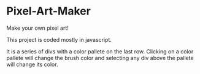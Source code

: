 # Pixel-Art-Maker
Make your own pixel art!


This project is coded mostly in javascript.  

It is a series of divs with a color pallete on the last row.  Clicking on a color pallete will change the brush color 
and selecting any div above the pallete will change its color.
